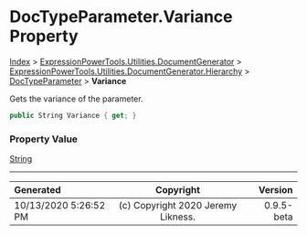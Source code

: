 ﻿# DocTypeParameter.Variance Property

[Index](../index.md) > [ExpressionPowerTools.Utilities.DocumentGenerator](ExpressionPowerTools.Utilities.DocumentGenerator.a.md) > [ExpressionPowerTools.Utilities.DocumentGenerator.Hierarchy](ExpressionPowerTools.Utilities.DocumentGenerator.Hierarchy.n.md) > [DocTypeParameter](ExpressionPowerTools.Utilities.DocumentGenerator.Hierarchy.DocTypeParameter.cs.md) > **Variance**

Gets the variance of the parameter.

```csharp
public String Variance { get; }
```

### Property Value

 [String](https://docs.microsoft.com/dotnet/api/system.string) 


---

| Generated | Copyright | Version |
| :-- | :-: | --: |
| 10/13/2020 5:26:52 PM | (c) Copyright 2020 Jeremy Likness. | 0.9.5-beta |
